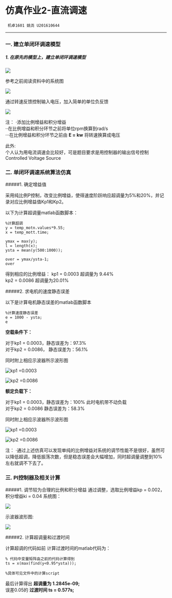 # 仿真作业2-直流调速

     机卓1601 姚尧 U201610644    

---
### 一. 建立单闭环调速模型

##### 1. 在原先的模型上，建立单闭环调速模型


![](https://raw.githubusercontent.com/Simon142857/homework/master/U201610644/仿真作业2-直流调速/figure/system_2.png )

参考之前阅读资料中的系统图


![](https://raw.githubusercontent.com/Simon142857/homework/master/U201610644/仿真作业2-直流调速/figure/system_1.png )



通过转速反馈控制输入电压，加入简单的单位负反馈


![](https://raw.githubusercontent.com/Simon142857/homework/master/U201610644/仿真作业2-直流调速/figure/system_3.png )


注： 
·添加比例增益和积分增益  
··在比例增益和积分环节之前将单位rpm换算到rad/s  
···在比例增益和积分环节之前由 **E = kw** 将转速换算成电压  

此外:  
个人认为用电流调速会比较好，可是题目要求是用控制器的输出信号控制Controlled Voltage Source


### 二. 单闭环调速系统算法仿真
#####1. 确定增益值

采用纯比例P控制，改变比例增益，使得速度阶跃响应超调量为5%和20%，并记录对应比例增益值Kp1和Kp2。

以下为计算超调量matlab函数脚本：

```
%计算超调
y = temp_motn.values*9.55;
x = temp_mott.time;

ymax = max(y);
l = length(x);
ysta = mean(y(500:1000));

over = ymax/ysta-1;
over

```
得到相应的比例增益： 
kp1 = 0.0003 超调量为 9.44%   
kp2 = 0.0086 超调量为20.01%



#####2. 求电机的速度静态误差

以下是计算电机静态误差的matlab函数脚本

```
%计算速度静态误差
e = 1000 - ysta;
e
```
**空载条件下：**

对于kp1 = 0.0003，静态误差为：97.3%  
对于kp2 = 0.0086， 静态误差为：56.1%

同时附上相应示波器所示波形图

![kp1 =0.0003](https://raw.githubusercontent.com/Simon142857/homework/master/U201610644/仿真作业2-直流调速/figure/sensor_1.png )



![kp2 =0.0086](https://raw.githubusercontent.com/Simon142857/homework/master/U201610644/仿真作业2-直流调速/figure/sensor_2.png )


**额定负载下：**

对于kp1 = 0.0003，静态误差为：100% 此时电机带不动负载  
对于kp2 = 0.0086 静态误差为：58.3% 

同时附上相应示波器所示波形图

![kp1 =0.0003](https://raw.githubusercontent.com/Simon142857/homework/master/U201610644/仿真作业2-直流调速/figure/sensor_3.png )



![kp2 =0.0086](https://raw.githubusercontent.com/Simon142857/homework/master/U201610644/仿真作业2-直流调速/figure/sensor_4.png )


注：
·通过上述仿真可以发现单纯的比例增益对系统的调节性能不是很好，虽然可以降低超调，降低振荡次数，但是稳态误差会大幅增加，同时超调量调整到10%左右就调不下去了。


### 三. PI控制器及相关计算
#####1. 调节较为合理的比例和积分增益
通过调整，选取比例增益kp = 0.002， 积分增益ki = 0.04
系统图：

![](https://raw.githubusercontent.com/Simon142857/homework/master/U201610644/仿真作业2-直流调速/figure/pid_1.png )


示波器波形图:

![](https://raw.githubusercontent.com/Simon142857/homework/master/U201610644/仿真作业2-直流调速/figure/pid_2.png )

#####2. 计算超调量和过渡时间

计算超调的代码如前
计算过渡时间的matlab代码为：
```
% 代码中变量矩阵由之前的代码计算得到
ts = x(max(find(y<0.95*ysta)));

%具体可见文件中的计算script
```
最后计算得出 **超调量为 1.2845e-09;**    
误差0.05的 **过渡时间 ts = 0.577s;**